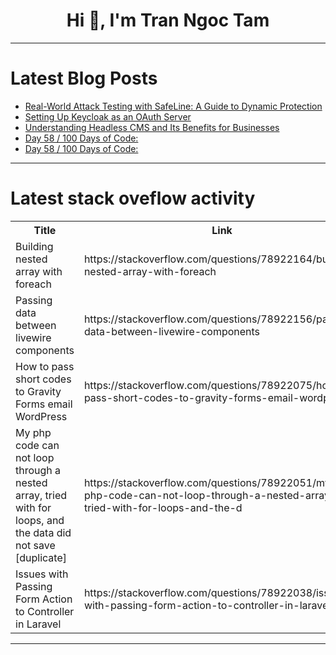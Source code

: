 <h1 align="center">Hi 👋, I'm Tran Ngoc Tam</h1>

---

# Latest Blog Posts 
<!-- BLOG-POST-LIST:START -->
- [Real-World Attack Testing with SafeLine: A Guide to Dynamic Protection](https://dev.to/lulu_liu_c90f973e2f954d7f/real-world-attack-testing-with-safeline-a-guide-to-dynamic-protection-2j5)
- [Setting Up Keycloak as an OAuth Server](https://dev.to/mtsammy40/setting-up-keycloak-as-an-oauth-server-1acn)
- [Understanding Headless CMS and Its Benefits for Businesses](https://dev.to/ismailco96/understanding-headless-cms-and-its-benefits-for-businesses-4c57)
- [Day 58 / 100 Days of Code:](https://dev.to/jacobsternx/day-58-100-days-of-code-5hd6)
- [Day 58 / 100 Days of Code:](https://dev.to/jacobsternx/day-58-100-days-of-code-16gn)
<!-- BLOG-POST-LIST:END -->

---

# Latest stack oveflow activity
<table>
  <tr><th>Title</th><th>Link</th></tr>
  <!-- STACKOVERFLOW:START --><tr><td>Building nested array with foreach</td><td>https://stackoverflow.com/questions/78922164/building-nested-array-with-foreach</td></tr><tr><td>Passing data between livewire components</td><td>https://stackoverflow.com/questions/78922156/passing-data-between-livewire-components</td></tr><tr><td>How to pass short codes to Gravity Forms email WordPress</td><td>https://stackoverflow.com/questions/78922075/how-to-pass-short-codes-to-gravity-forms-email-wordpress</td></tr><tr><td>My php code can not loop through a nested array, tried with for loops, and the data did not save [duplicate]</td><td>https://stackoverflow.com/questions/78922051/my-php-code-can-not-loop-through-a-nested-array-tried-with-for-loops-and-the-d</td></tr><tr><td>Issues with Passing Form Action to Controller in Laravel</td><td>https://stackoverflow.com/questions/78922038/issues-with-passing-form-action-to-controller-in-laravel</td></tr><!-- STACKOVERFLOW:END -->
</table>

---


